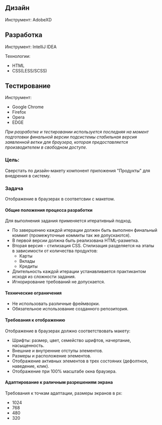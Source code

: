 

## Дизайн 

Инструмент: AdobeXD

## Разработка

Инструмент: IntelliJ IDEA

Технологии: 
* HTML
* CSS(LESS/SCSS)

## Тестирование

Инструмент: 
* Google Chrome 
* Firefox 
* Opera 
* EDGE

*При разработке и тестировании используется последняя на момент подготовки финальной версии подсистемы стабильная версия заявленной ветки для браузера, которая предоставляется производителем в свободном доступе.*

### Цель:

Сверстать по дизайн-макету компонент приложения "Продукты" для внедрения в систему. 

### Задача

Отображение в браузерах в соответсвии с макетом.  

#### Общие положения процесса разработки

Для выполнения задания применяется итеративный подход.
* По завершению каждой итерации должен быть выполнен финальный коммит (промежуточные коммиты так же допускаются).
* В первой версии должна быть реализована HTML-разметка.
* Вторая версия - стилизация CSS. Стилизация разделяется на этапы в зависимости от количества продуктов:
  * Карты
  * Вклады
  * Кредиты
* Длительность каждой итерации устанавливается практикантом исходя из сложности задания.
* Игнорирование требований не допускается.

#### Технические ограничения

* Не использовать различные фреймворки.
* Обязательное использование созданного репозитория.

#### Требования к отображению

Отображение в браузерах должно соответствовать макету:

* Шрифты: размер, цвет, семейство шрифтов, начертание, насыщенность.
* Внешние и внутренние отступы элементов.
* Размеры и расположение элементов.
* Отображение активных элементов в трех состояних (дефолтное, наведение, клик).
* Отображение при 100% масштабе окна браузера.

#### Адаптирование к раличным разрешениям экрана

Требования к точкам адаптации, размеры экранов в px:
* 1024
* 768
* 480
* 320


